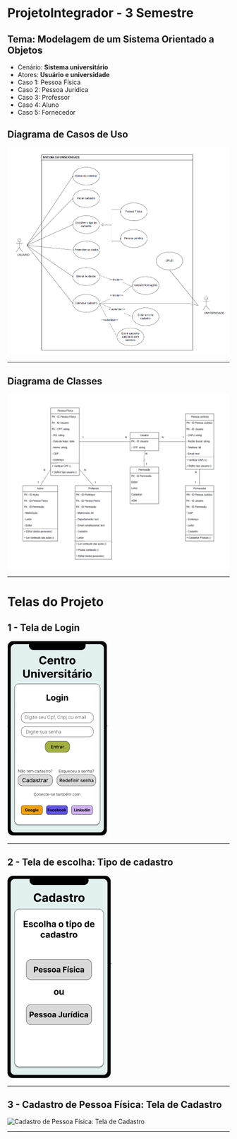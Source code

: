# ProjetoIntegrador - 3 Semestre

## Tema: Modelagem de um Sistema Orientado a Objetos​

<ul>
  <li>Cenário: <strong>Sistema universitário</strong> </li>
  <li>Atores: <strong>Usuário e universidade</strong> </li>
  <li>Caso 1: Pessoa Física</li>
  <li>Caso 2: Pessoa Jurídica</li>
  <li>Caso 3: Professor</li>
  <li>Caso 4: Aluno</li>
  <li>Caso 5: Fornecedor</li>
</ul>

## Diagrama de Casos de Uso
![Diagrama de Casos de Uso](./ImagensPI/DiagramaCasosDeUso.png)

________________________________________________________________________________________

## Diagrama de Classes
![Diagrama de Casos de Classes](./ImagensPI/DiagramaClasses.png)

________________________________________________________________________________________

# Telas do Projeto

## 1 - Tela de Login
![Tela de Login](./ImagensPI/TelaLogin.png)

________________________________________________________________________________________

## 2 - Tela de escolha: Tipo de cadastro
![Tela de escolha: Tipo de cadastro](./ImagensPI/TelaTipoCadastro.png)

________________________________________________________________________________________

## 3 - Cadastro de Pessoa Física: Tela de Cadastro
![Cadastro de Pessoa Física: Tela de Cadastro](./ImagensPI/CadastroPessoaFísica/TelaTipoCadastro.png)

________________________________________________________________________________________
